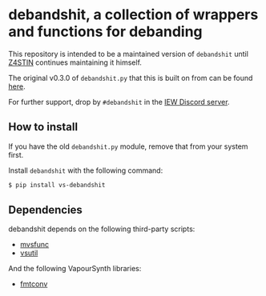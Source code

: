 # debandshit, a collection of wrappers and functions for debanding

This repository is intended to be a maintained version of `debandshit` until [Z4STIN](https://github.com/kgrabs) continues maintaining it himself.

The original v0.3.0 of `debandshit.py` that this is built on from can be found [here](https://pastebin.com/NGFBhCCn).

For further support, drop by `#debandshit` in the [IEW Discord server](https://discord.gg/qxTxVJGtst).

## How to install

If you have the old `debandshit.py` module,
remove that from your system first.

Install `debandshit` with the following command:

```sh
$ pip install vs-debandshit
```

## Dependencies

debandshit depends on the following third-party scripts:

- [mvsfunc](https://github.com/HomeOfVapourSynthEvolution/mvsfunc)
- [vsutil](https://pypi.org/project/vsutil/)

And the following VapourSynth libraries:

- [fmtconv](https://github.com/EleonoreMizo/fmtconv)
